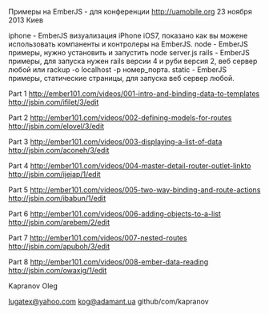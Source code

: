 Примеры на EmberJS - для конференции http://uamobile.org 23 ноября 2013 Киев

iphone - EmberJS визуализация iPhone iOS7, показано как вы можене
         использовать компаненты и контролеры на EmberJS.
node   - EmberJS примеры, нужно установить и запустить node server.js
rails  - EmberJS примеры, для запуска нужен rails версии 4 и руби версия 2,
         веб сервер любой или rackup -o localhost -p номер_порта.
static - EmberJS примеры, статические страницы, для запуска веб сервер любой.

Part 1
http://ember101.com/videos/001-intro-and-binding-data-to-templates
http://jsbin.com/ifilet/3/edit

Part 2
http://ember101.com/videos/002-defining-models-for-routes
http://jsbin.com/elovel/3/edit

Part 3
http://ember101.com/videos/003-displaying-a-list-of-data
http://jsbin.com/aconeh/3/edit

Part 4
http://ember101.com/videos/004-master-detail-router-outlet-linkto
http://jsbin.com/ijejap/1/edit

Part 5
http://ember101.com/videos/005-two-way-binding-and-route-actions
http://jsbin.com/ibabun/1/edit

Part 6
http://ember101.com/videos/006-adding-objects-to-a-list
http://jsbin.com/arebem/2/edit

Part 7
http://ember101.com/videos/007-nested-routes
http://jsbin.com/apuboh/3/edit

Part 8
http://ember101.com/videos/008-ember-data-reading
http://jsbin.com/owaxig/1/edit

Kapranov Oleg

lugatex@yahoo.com
kog@adamant.ua
github/com/kapranov
